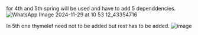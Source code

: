 for 4th and 5th spring will be used and have to add 5 dependdencies.
![WhatsApp Image 2024-11-29 at 10 53 12_43354716](https://github.com/user-attachments/assets/565403ee-421c-40b5-afa0-ab65a421648f)

In 5th one thymelef need not to be added but rest has to be added.
![image](https://github.com/user-attachments/assets/e76e0bfb-71e4-4fe2-b23d-c36a822a8f31)


